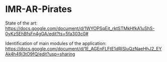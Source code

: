 # IMR-AR-Pirates

State of the art: https://docs.google.com/document/d/1WYOPSqEit_rktSTMkHfkA1uShS-0yKz5EhBfsFn4gGA/edit?ts=5fa303c0#

Identification of main modules of the application: https://docs.google.com/document/d/1E_AGEnFLFtE1dRISluQzNaeHhJ2_EYAk4h49j3tO9fQ/edit?usp=sharing
